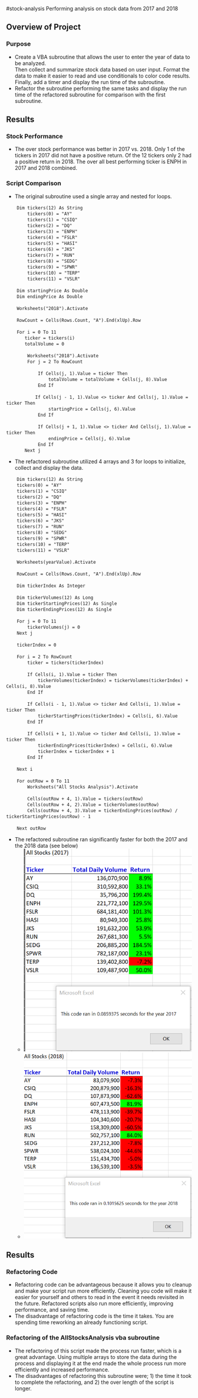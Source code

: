 #stock-analysis
Performing analysis on stock data from 2017 and 2018
## Overview of Project
### Purpose
- Create a VBA subroutine that allows the user to enter the year of data to be analyzed.  
Then collect and summarize stock data based on user input.  Format the data to make it easier to read and use 
conditionals to color code results. Finally, add a timer and display the run time of the subroutine. 
- Refactor the subroutine performing the same tasks and display the run time of the refactored subroutine for 
comparison with the first subroutine.
## Results
### Stock Performance
- The over stock performance was better in 2017 vs. 2018. Only 1 of the tickers in 2017 did not have a positive return.
Of the 12 tickers only 2 had a positive return in 2018.  The over all best performing ticker is ENPH in 2017 and 2018 combined. 
### Script Comparison
- The original subroutine used a single array and nested for loops.  
```
    Dim tickers(12) As String
        tickers(0) = "AY"
        tickers(1) = "CSIQ"
        tickers(2) = "DQ"
        tickers(3) = "ENPH"
        tickers(4) = "FSLR"
        tickers(5) = "HASI"
        tickers(6) = "JKS"
        tickers(7) = "RUN"
        tickers(8) = "SEDG"
        tickers(9) = "SPWR"
        tickers(10) = "TERP"
        tickers(11) = "VSLR"
        
    Dim startingPrice As Double
    Dim endingPrice As Double
    
    Worksheets("2018").Activate
    
    RowCount = Cells(Rows.Count, "A").End(xlUp).Row
    
    For i = 0 To 11
       ticker = tickers(i)
       totalVolume = 0
       
        Worksheets("2018").Activate
        For j = 2 To RowCount
        
            If Cells(j, 1).Value = ticker Then
                totalVolume = totalVolume + Cells(j, 8).Value
            End If

           If Cells(j - 1, 1).Value <> ticker And Cells(j, 1).Value = ticker Then
                startingPrice = Cells(j, 6).Value
            End If
            
            If Cells(j + 1, 1).Value <> ticker And Cells(j, 1).Value = ticker Then
                endingPrice = Cells(j, 6).Value
            End If
       Next j
```
- The refactored subroutine utilized 4 arrays and 3 for loops to initialize, collect and display the data.  
```
    Dim tickers(12) As String
    tickers(0) = "AY"
    tickers(1) = "CSIQ"
    tickers(2) = "DQ"
    tickers(3) = "ENPH"
    tickers(4) = "FSLR"
    tickers(5) = "HASI"
    tickers(6) = "JKS"
    tickers(7) = "RUN"
    tickers(8) = "SEDG"
    tickers(9) = "SPWR"
    tickers(10) = "TERP"
    tickers(11) = "VSLR"
    
    Worksheets(yearValue).Activate
    
    RowCount = Cells(Rows.Count, "A").End(xlUp).Row
    
    Dim tickerIndex As Integer
    
    Dim tickerVolumes(12) As Long
    Dim tickerStartingPrices(12) As Single
    Dim tickerEndingPrices(12) As Single
    
    For j = 0 To 11
        tickerVolumes(j) = 0
    Next j
    
    tickerIndex = 0
    
    For i = 2 To RowCount
        ticker = tickers(tickerIndex)
        
        If Cells(i, 1).Value = ticker Then
            tickerVolumes(tickerIndex) = tickerVolumes(tickerIndex) + Cells(i, 8).Value
        End If
        
        If Cells(i - 1, 1).Value <> ticker And Cells(i, 1).Value = ticker Then
            tickerStartingPrices(tickerIndex) = Cells(i, 6).Value
        End If
        
        If Cells(i + 1, 1).Value <> ticker And Cells(i, 1).Value = ticker Then
            tickerEndingPrices(tickerIndex) = Cells(i, 6).Value
            tickerIndex = tickerIndex + 1
        End If
        
    Next i

    For outRow = 0 To 11
        Worksheets("All Stocks Analysis").Activate
        
        Cells(outRow + 4, 1).Value = tickers(outRow)
        Cells(outRow + 4, 2).Value = tickerVolumes(outRow)
        Cells(outRow + 4, 3).Value = tickerEndingPrices(outRow) / tickerStartingPrices(outRow) - 1
        
    Next outRow
```
- The refactored subroutine ran significantly faster for both the 2017 and the 2018 data (see below)
  - ![2017 Results and Run Time](https://github.com/jediracer/stock-analysis/blob/main/resources/VBA_Challenge_2017.png)
  - ![2018 Results and Run Time](https://github.com/jediracer/stock-analysis/blob/main/resources/VBA_Challenge_2018.png)
## Results
### Refactoring Code
- Refactoring code can be advantageous because it allows you to cleanup and make your script run more efficiently.  Cleaning you code
will make it easier for yourself and others to read in the event it needs revisited in the future.  Refactored scripts also run
more efficiently, improving performance, and saving time.
- The disadvantage of refactoring code is the time it takes.  You are spending time reworking an already functioning script.
### Refactoring of the AllStocksAnalysis vba subroutine
- The refactoring of this script made the process run faster, which is a great advantage. Using multiple arrays to store 
the data during the process and displaying it at the end made the whole process run more efficiently and increased performance.
- The disadvantages of refactoring this subroutine were; 1) the time it took to complete the refactoring, and 2) the over length
of the script is longer.